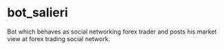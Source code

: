 # bot_salieri
Bot which behaves as social networking forex trader and posts his market view at forex trading social network.

